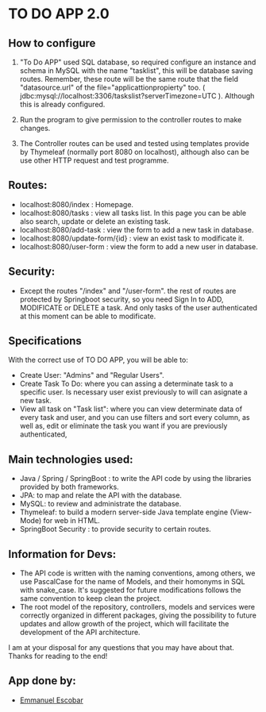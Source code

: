 # TO DO APP 2.0
 
## How to configure

1) "To Do APP" used SQL database, so required configure an instance and schema in MySQL with the name "tasklist", this will be database saving routes. Remember, these route will be the same route that the field "datasource.url" of the file="applicattionpropierty" too. ( jdbc:mysql://localhost:3306/taskslist?serverTimezone=UTC ). Although this is already configured.

2) Run the program to give permission to the controller routes to make changes.

3) The Controller routes can be used and tested using templates provide by Thymeleaf (normally port 8080 on localhost), although also can be use other HTTP request and test programme. 

## Routes:
- localhost:8080/index : Homepage.
- localhost:8080/tasks :  view all tasks list. In this page you can be able also search, update or delete an existing task.
- localhost:8080/add-task : view the form to add a new task in database.
- localhost:8080/update-form/{id} : view an exist task to modificate it.
- localhost:8080/user-form : view the form to add a new user in database.

## Security: 
- Except the routes "/index" and "/user-form". the rest of routes are protected by Springboot security, so you need Sign In to ADD, MODIFICATE or DELETE a task. And only tasks of the user authenticated at this moment can be able to modificate.

## Specifications
With the correct use of TO DO APP, you will be able to:
- Create User: "Admins" and "Regular Users". 
- Create Task To Do: where you can assing a determinate task to a specific user. Is necessary user exist previously to will can asignate a new task.
- View all task on "Task list": where you can view determinate data of every task and user, and you can use filters and sort every column, as well as, edit or eliminate the task you want if you are previously authenticated,


## Main technologies used:
- Java / Spring / SpringBoot : to write the API code by using the libraries provided by both frameworks.
- JPA: to map and relate the API with the database.
- MySQL: to review and administrate the database.
- Thymeleaf: to build a modern server-side Java template engine (View-Mode) for web in HTML.
- SpringBoot Security : to provide security to certain routes.


## Information for Devs:
- The API code is written with the naming conventions, among others, we use PascalCase for the name of Models, and their homonyms in SQL with snake_case. It's suggested for future modifications follows the same convention to keep clean the project.
- The root model of the repository, controllers, models and services were correctly organized in different packages, giving the possibility to future updates and allow growth of the project, which will facilitate the development of the API architecture.

I am at your disposal for any questions that you may have about that.
Thanks for reading to the end!

## App done by:
- [Emmanuel Escobar](https://github.com/Emmascobar)
